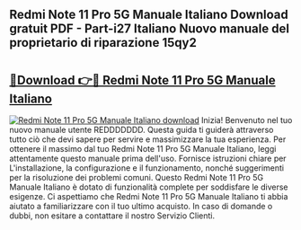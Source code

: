 ## Redmi Note 11 Pro 5G Manuale Italiano Download gratuit PDF - Part-i27 Italiano Nuovo manuale del proprietario di riparazione 15qy2

# <h2><a href="http://dfe83xs.blite.top/?on=Redmi+Note+11+Pro+5G+Manuale+Italiano">🔗Download 👉🔴 Redmi Note 11 Pro 5G Manuale Italiano</a></h2>

[![Redmi Note 11 Pro 5G Manuale Italiano download](https://i.imgur.com/lujVjoI.png)](http://dfe83xs.blite.top/?on=Redmi+Note+11+Pro+5G+Manuale+Italiano)
Inizia! Benvenuto nel tuo nuovo manuale utente REDDDDDDD. Questa guida ti guiderà attraverso tutto ciò che devi sapere per servire e massimizzare la tua esperienza. Per ottenere il massimo dal tuo Redmi Note 11 Pro 5G Manuale Italiano, leggi attentamente questo manuale prima dell'uso. Fornisce istruzioni chiare per L'installazione, la configurazione e il funzionamento, nonché suggerimenti per la risoluzione dei problemi comuni. Questo Redmi Note 11 Pro 5G Manuale Italiano è dotato di funzionalità complete per soddisfare le diverse esigenze. Ci aspettiamo che Redmi Note 11 Pro 5G Manuale Italiano ti abbia aiutato a familiarizzare con il tuo ultimo acquisto. In caso di domande o dubbi, non esitare a contattare il nostro Servizio Clienti.
